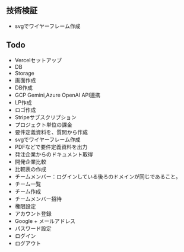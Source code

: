 
## 技術検証
- svgでワイヤーフレーム作成


## Todo
- Vercelセットアップ
 - DB
 - Storage
- 画面作成
- DB作成
- GCP Gemini,Azure OpenAI API連携
- LP作成
- ロゴ作成
- Stripeサブスクリプション
 - プロジェクト単位の課金
- 要件定義資料を、質問から作成
- svgでワイヤーフレーム作成
- PDFなどで要件定義資料を出力
- 発注企業からのドキュメント取得
- 開発企業比較
 - 比較表の作成
- チームメンバー：ログインしている後ろのドメインが同じであること。
 - チーム一覧
 - チーム作成
 - チームメンバー招待
 - 権限設定
- アカウント登録
 - Google + メールアドレス
 - パスワード設定
- ログイン
- ログアウト
